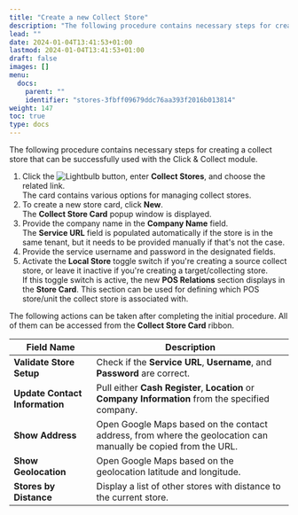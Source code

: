 ```yaml
---
title: "Create a new Collect Store"
description: "The following procedure contains necessary steps for creating a collect store that can be successfully used with the Click & Collect module."
lead: ""
date: 2024-01-04T13:41:53+01:00
lastmod: 2024-01-04T13:41:53+01:00
draft: false
images: []
menu:
  docs:
    parent: ""
    identifier: "stores-3fbff09679ddc76aa393f2016b013814"
weight: 147
toc: true
type: docs
---
```


The following procedure contains necessary steps for creating a collect store that can be successfully used with the Click & Collect module.

1. Click the ![Lightbulb](Lightbulb_icon.PNG) button, enter **Collect Stores**, and choose the related link.            
   The card contains various options for managing collect stores.  
2. To create a new store card, click **New**.             
   The **Collect Store Card** popup window is displayed.    
3. Provide the company name in the **Company Name** field.      
   The **Service URL** field is populated automatically if the store is in the same tenant, but it needs to be provided manually if that's not the case. 
4. Provide the service username and password in the designated fields. 
5. Activate the **Local Store** toggle switch if you're creating a source collect store, or leave it inactive if you're creating a target/collecting store.    
   If this toggle switch is active, the new **POS Relations** section displays in the **Store Card**. This section can be used for defining which POS store/unit the collect store is associated with.          

The following actions can be taken after completing the initial procedure. All of them can be accessed from the **Collect Store Card** ribbon. 

| Field Name      | Description |
| ----------- | ----------- |
| **Validate Store Setup** | Check if the **Service URL**, **Username**, and **Password** are correct. |
| **Update Contact Information** | Pull either **Cash Register**, **Location** or **Company Information** from the specified company. |
| **Show Address** | Open Google Maps based on the contact address, from where the geolocation can manually be copied from the URL. | 
| **Show Geolocation** | Open Google Maps based on the geolocation latitude and longitude. |
| **Stores by Distance** | Display a list of other stores with distance to the current store. | 